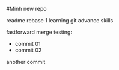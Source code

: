 #Minh new repo

readme rebase 1
learning git advance skills

fastforward merge testing:
- commit 01
- commit 02

another commit
